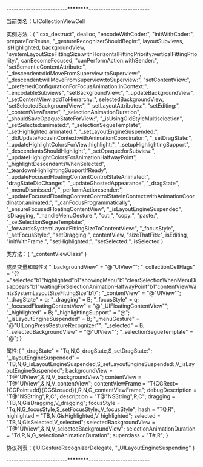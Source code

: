 -------------------------********-------------------------

当前类名：UICollectionViewCell

实例方法：(
    ".cxx_destruct",
    dealloc,
    "encodeWithCoder:",
    "initWithCoder:",
    prepareForReuse,
    "_gestureRecognizerShouldBegin:",
    layoutSubviews,
    isHighlighted,
    backgroundView,
    "systemLayoutSizeFittingSize:withHorizontalFittingPriority:verticalFittingPriority:",
    canBecomeFocused,
    "canPerformAction:withSender:",
    "setSemanticContentAttribute:",
    "_descendent:didMoveFromSuperview:toSuperview:",
    "_descendent:willMoveFromSuperview:toSuperview:",
    "setContentView:",
    "_preferredConfigurationForFocusAnimation:inContext:",
    "_encodableSubviews",
    "setBackgroundView:",
    "_updateBackgroundView",
    "_setContentView:addToHierarchy:",
    selectedBackgroundView,
    "setSelectedBackgroundView:",
    "_setLayoutAttributes:",
    "setEditing:",
    "_contentViewFrame",
    "_selectionAnimationDuration",
    "_shouldSaveOpaqueStateForView:",
    "_isUsingOldStyleMultiselection",
    "_setSelected:animated:",
    "_selectionSegueTemplate",
    "_setHighlighted:animated:",
    "_setLayoutEngineSuspended:",
    "_didUpdateFocusInContext:withAnimationCoordinator:",
    "_setDragState:",
    "_updateHighlightColorsForView:highlight:",
    "_setupHighlightingSupport",
    "_descendantsShouldHighlight",
    "_setOpaque:forSubview:",
    "_updateHighlightColorsForAnimationHalfwayPoint",
    "_highlightDescendantsWhenSelected",
    "_teardownHighlightingSupportIfReady",
    "_updateFocusedFloatingContentControlStateAnimated:",
    "dragStateDidChange:",
    "_updateGhostedAppearance",
    "_dragState",
    "_menuDismissed:",
    "_performAction:sender:",
    "_updateFocusedFloatingContentControlStateInContext:withAnimationCoordinator:animated:",
    "_canFocusProgrammatically",
    "_ensureFocusedFloatingContentView",
    "_isLayoutEngineSuspended",
    isDragging,
    "_handleMenuGesture:",
    "cut:",
    "copy:",
    "paste:",
    "_setSelectionSegueTemplate:",
    "_forwardsSystemLayoutFittingSizeToContentView:",
    "_focusStyle",
    "_setFocusStyle:",
    "setDragging:",
    contentView,
    "sizeThatFits:",
    isEditing,
    "initWithFrame:",
    "setHighlighted:",
    "setSelected:",
    isSelected
)

类方法：(
    "_contentViewClass"
)

成员变量和属性:{
    "_backgroundView" = "@\"UIView\"";
    "_collectionCellFlags" = "{?=\"selected\"b1\"highlighted\"b1\"showingMenu\"b1\"clearSelectionWhenMenuDisappears\"b1\"waitingForSelectionAnimationHalfwayPoint\"b1\"contentViewWantsSystemLayoutSizeFittingSize\"b1}";
    "_contentView" = "@\"UIView\"";
    "_dragState" = q;
    "_dragging" = B;
    "_focusStyle" = q;
    "_focusedFloatingContentView" = "@\"_UIFloatingContentView\"";
    "_highlighted" = B;
    "_highlightingSupport" = "@";
    "_isLayoutEngineSuspended" = B;
    "_menuGesture" = "@\"UILongPressGestureRecognizer\"";
    "_selected" = B;
    "_selectedBackgroundView" = "@\"UIView\"";
    "_selectionSegueTemplate" = "@";
}

属性:{
    "_dragState" = "Tq,N,G_dragState,S_setDragState:";
    "_layoutEngineSuspended" = "TB,N,G_isLayoutEngineSuspended,S_setLayoutEngineSuspended:,V_isLayoutEngineSuspended";
    backgroundView = "T@\"UIView\",&,N,V_backgroundView";
    contentView = "T@\"UIView\",&,N,V_contentView";
    contentViewFrame = "T{CGRect={CGPoint=dd}{CGSize=dd}},R,N,G_contentViewFrame";
    debugDescription = "T@\"NSString\",R,C";
    description = "T@\"NSString\",R,C";
    dragging = "TB,N,GisDragging,V_dragging";
    focusStyle = "Tq,N,G_focusStyle,S_setFocusStyle:,V_focusStyle";
    hash = "TQ,R";
    highlighted = "TB,N,GisHighlighted,V_highlighted";
    selected = "TB,N,GisSelected,V_selected";
    selectedBackgroundView = "T@\"UIView\",&,N,V_selectedBackgroundView";
    selectionAnimationDuration = "Td,R,N,G_selectionAnimationDuration";
    superclass = "T#,R";
}

协议列表：(
    UIGestureRecognizerDelegate,
    "_UILayoutEngineSuspending"
)

-------------------------********-------------------------